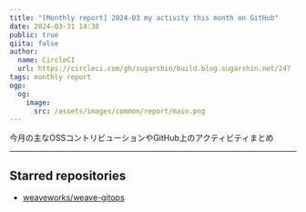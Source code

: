 ```yaml
---
title: "[Monthly report] 2024-03 my activity this month on GitHub"
date: 2024-03-31 14:38
public: true
qiita: false
author:
  name: CircleCI
  url: https://circleci.com/gh/sugarshin/build.blog.sugarshin.net/247
tags: monthly report
ogp:
  og:
    image:
      src: /assets/images/common/report/main.png
---
```


今月の主なOSSコントリビューションやGitHub上のアクティビティまとめ

***

## Starred repositories

- [weaveworks/weave-gitops](https://github.com/weaveworks/weave-gitops)
